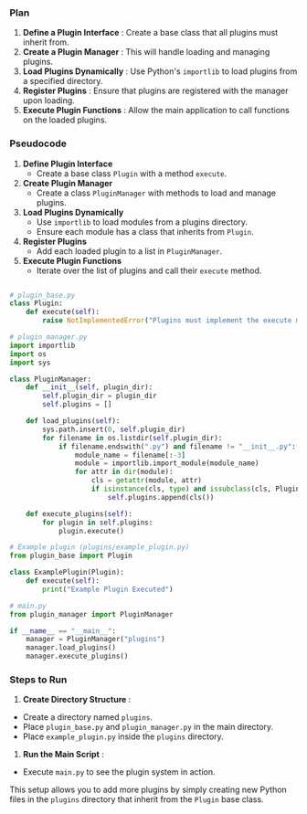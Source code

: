### Plan

1. **Define a Plugin Interface** : Create a base class that all plugins must inherit from.
2. **Create a Plugin Manager** : This will handle loading and managing plugins.
3. **Load Plugins Dynamically** : Use Python's `importlib` to load plugins from a specified directory.
4. **Register Plugins** : Ensure that plugins are registered with the manager upon loading.
5. **Execute Plugin Functions** : Allow the main application to call functions on the loaded plugins.

### Pseudocode

1. **Define Plugin Interface**
   * Create a base class `Plugin` with a method `execute`.
2. **Create Plugin Manager**
   * Create a class `PluginManager` with methods to load and manage plugins.
3. **Load Plugins Dynamically**
   * Use `importlib` to load modules from a plugins directory.
   * Ensure each module has a class that inherits from `Plugin`.
4. **Register Plugins**
   * Add each loaded plugin to a list in `PluginManager`.
5. **Execute Plugin Functions**
   * Iterate over the list of plugins and call their `execute` method.

```python

# plugin_base.py
class Plugin:
    def execute(self):
        raise NotImplementedError("Plugins must implement the execute method")

# plugin_manager.py
import importlib
import os
import sys

class PluginManager:
    def __init__(self, plugin_dir):
        self.plugin_dir = plugin_dir
        self.plugins = []

    def load_plugins(self):
        sys.path.insert(0, self.plugin_dir)
        for filename in os.listdir(self.plugin_dir):
            if filename.endswith(".py") and filename != "__init__.py":
                module_name = filename[:-3]
                module = importlib.import_module(module_name)
                for attr in dir(module):
                    cls = getattr(module, attr)
                    if isinstance(cls, type) and issubclass(cls, Plugin) and cls is not Plugin:
                        self.plugins.append(cls())

    def execute_plugins(self):
        for plugin in self.plugins:
            plugin.execute()

# Example plugin (plugins/example_plugin.py)
from plugin_base import Plugin

class ExamplePlugin(Plugin):
    def execute(self):
        print("Example Plugin Executed")

# main.py
from plugin_manager import PluginManager

if __name__ == "__main__":
    manager = PluginManager("plugins")
    manager.load_plugins()
    manager.execute_plugins()

```

### Steps to Run

1. **Create Directory Structure** :

* Create a directory named `plugins`.
* Place `plugin_base.py` and `plugin_manager.py` in the main directory.
* Place `example_plugin.py` inside the `plugins` directory.

1. **Run the Main Script** :

* Execute `main.py` to see the plugin system in action.

This setup allows you to add more plugins by simply creating new Python files in the `plugins` directory that inherit from the `Plugin` base class.
